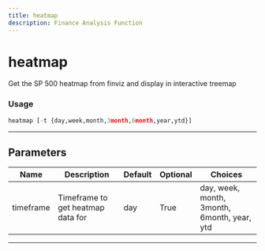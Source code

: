 ```yaml
---
title: heatmap
description: Finance Analysis Function
---
```


# heatmap

Get the SP 500 heatmap from finviz and display in interactive treemap

### Usage

```python
heatmap [-t {day,week,month,3month,6month,year,ytd}]
```

---

## Parameters

| Name | Description | Default | Optional | Choices |
| ---- | ----------- | ------- | -------- | ------- |
| timeframe | Timeframe to get heatmap data for | day | True | day, week, month, 3month, 6month, year, ytd |

---

